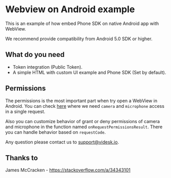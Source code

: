 # Webview on Android example

This is an example of how embed Phone SDK on native Android app with WebView.

We recommend provide compatibility from Android 5.0 SDK or higher.

## What do you need

- Token integration (Public Token).
- A simple HTML with custom UI example and Phone SDK (Set by default).

## Permissions

The permissions is the most important part when try open a WebView in Android. You can check [here](https://github.com/videsk/WebViewAndroidExample/blob/master/app/src/main/java/com/example/webviewexample/MainActivity.java) where we need `camera` and `microphone` access in a single request.

Also you can customize behavior of grant or deny permissions of camera and microphone in the function named `onRequestPermissionsResult`. There you can handle behavior based on `requestCode`.

Any question please contact us to support@videsk.io.

## Thanks to

James McCracken - https://stackoverflow.com/a/34343101
